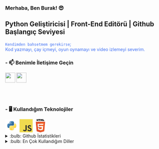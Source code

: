 ### Merhaba, Ben Burak! :sunglasses:

## Python Geliştiricisi | Front-End Editörü | Github Başlangıç Seviyesi

<font color="#4070f4">`Kendimden bahsetmem gerekirse`;<br>
Kod yazmayı, çay içmeyi, oyun oynamayı ve video izlemeyi severim.
</font>

### - 📫 Benimle İletişime Geçin

[<img height="32" width="32" src="https://unpkg.com/simple-icons@v7/icons/discord.svg" />](https://discord.gg/fS6Tzh39WS)
[<img height="32" width="32" src="https://unpkg.com/simple-icons@v7/icons/instagram.svg" />](https://instagram.com/cyruscandils)

[discord]: (https://discord.gg/vmNsaZZ35g)
[instagram]: (https://instagram.com/cyruscandils)

<br>
<br>

### - 🖥️ Kullandığım Teknolojiler
<img height="42" width="42" src="https://raw.githubusercontent.com/github/explore/80688e429a7d4ef2fca1e82350fe8e3517d3494d/topics/python/python.png">
<img height="42" width="42" src="https://raw.githubusercontent.com/github/explore/80688e429a7d4ef2fca1e82350fe8e3517d3494d/topics/javascript/javascript.png">
<img height="42" width="42" src="https://raw.githubusercontent.com/github/explore/80688e429a7d4ef2fca1e82350fe8e3517d3494d/topics/html/html.png">
<br>

<details>
<summary>:bulb: Github İstatistikleri</summary>
<img src="https://github-readme-stats.vercel.app/api?username=cyrussw">
</details>

<details>
<summary>:bulb: En Çok Kullandığım Diller</summary>
<img src="https://github-readme-stats.vercel.app/api/top-langs/?username=cyrussw">
</details>

